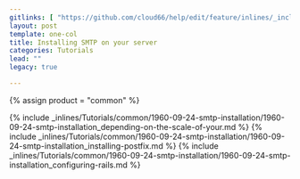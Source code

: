 ```yaml
---
gitlinks: [ "https://github.com/cloud66/help/edit/feature/inlines/_includes/_inlines/Tutorials/common/1960-09-24-smtp-installation/1960-09-24-smtp-installation_depending-on-the-scale-of-your.html", "https://github.com/cloud66/help/edit/feature/inlines/_includes/_inlines/Tutorials/common/1960-09-24-smtp-installation/1960-09-24-smtp-installation_installing-postfix.html", "https://github.com/cloud66/help/edit/feature/inlines/_includes/_inlines/Tutorials/common/1960-09-24-smtp-installation/1960-09-24-smtp-installation_configuring-rails.html" ]
layout: post
template: one-col
title: Installing SMTP on your server
categories: Tutorials
lead: ""
legacy: true

---
```

{% assign product = "common" %}

{% include _inlines/Tutorials/common/1960-09-24-smtp-installation/1960-09-24-smtp-installation_depending-on-the-scale-of-your.md %}
{% include _inlines/Tutorials/common/1960-09-24-smtp-installation/1960-09-24-smtp-installation_installing-postfix.md %}
{% include _inlines/Tutorials/common/1960-09-24-smtp-installation/1960-09-24-smtp-installation_configuring-rails.md %}
